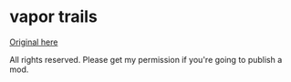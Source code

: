 # vapor trails
[Original here](http://sevencrane.itch.io/vapor-trails)

All rights reserved. Please get my permission if you're going to publish a mod.
